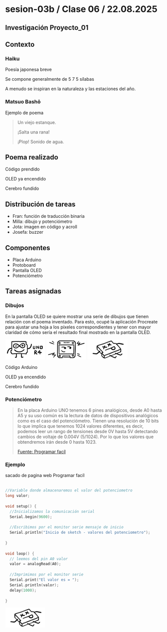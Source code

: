 # sesion-03b / Clase 06 / 22.08.2025

## Investigación Proyecto_01

## Contexto

### Haiku

Poesía japonesa breve

Se compone generalmente de 5 7 5 sílabas

A menudo se inspiran en la naturaleza y las estaciones del año.

### Matsuo Bashō

Ejemplo de poema
> Un viejo estanque.
>
> ¡Salta una rana!
>
> ¡Plop! Sonido de agua.

## Poema realizado

Código prendido

OLED ya encendido

Cerebro fundido

## Distribución de tareas

- Fran: función de traducción binaria
- Milla: dibujo y potenciómetro
- Jota: imagen en código y acroll
- Josefa: buzzer

## Componentes

- Placa Arduino
- Protoboard
- Pantalla OLED
- Potenciómetro

## Tareas asignadas
### Dibujos 

En la pantalla OLED se quiere mostrar una serie de dibujos que tienen relación con el poema inventado. Para esto, ocupé la aplicación Procreate para ajustar una hoja a los píxeles correspondientes y tener con mayor claridad de cómo sería el resultado final mostrado en la pantalla OLED. 

![arduino uno r4 dibujo](./imagenes/UnoR4.PNG)
![arduino uno r4 dibujo](./imagenes/Pantalla.PNG)
![arduino uno r4 dibujo](./imagenes/Fundido.PNG)

Código Arduino

OLED ya encendido 

Cerebro fundido 

### Potenciómetro 

> En la placa Arduino UNO tenemos 6 pines analógicos, desde A0 hasta A5 y su uso común es la lectura de datos de dispositivos analógicos como es el caso del potenciómetro. Tienen una resolución de 10 bits lo que implica que tenemos 1024 valores diferentes, es decir, podemos leer un rango de tensiones desde 0V hasta 5V detectando cambios de voltaje de 0.004V (5/1024). Por lo que los valores que obtendremos irán desde 0 hasta 1023.
> 
> [Fuente: Programar facíl](https://programarfacil.com/blog/arduino-blog/el-potenciometro-y-arduino/)

### Ejemplo 
sacado de pagina web Programar facíl

``` cpp

//Variable donde almacenaremos el valor del potenciometro
long valor;

void setup() {
  //Inicializamos la comunicación serial
  Serial.begin(9600);
  
  //Escribimos por el monitor serie mensaje de inicio
  Serial.println("Inicio de sketch - valores del potenciometro");

}

void loop() {
  // leemos del pin A0 valor
  valor = analogRead(A0);

  //Imprimimos por el monitor serie
  Serial.print("El valor es = ");
  Serial.println(valor);
  delay(1000);

}

```

![arduino uno r4 dibujo](./imagenes/Fundido.PNG)


